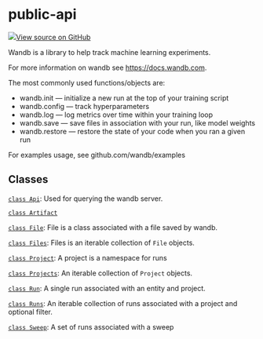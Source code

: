 # public-api

<!-- Insert buttons and diff -->


[![](https://www.tensorflow.org/images/GitHub-Mark-32px.png)View source on GitHub](https://www.github.com/wandb/client/tree/master/wandb/__init__.py)




Wandb is a library to help track machine learning experiments.


For more information on wandb see https://docs.wandb.com.

The most commonly used functions/objects are:
- wandb.init — initialize a new run at the top of your training script
- wandb.config — track hyperparameters
- wandb.log — log metrics over time within your training loop
- wandb.save — save files in association with your run, like model weights
- wandb.restore — restore the state of your code when you ran a given run

For examples usage, see github.com/wandb/examples

## Classes

[`class Api`](./Api.md): Used for querying the wandb server.

[`class Artifact`](./Artifact.md)

[`class File`](./File.md): File is a class associated with a file saved by wandb.

[`class Files`](./Files.md): Files is an iterable collection of `File` objects.

[`class Project`](./Project.md): A project is a namespace for runs

[`class Projects`](./Projects.md): An iterable collection of `Project` objects.

[`class Run`](./Run.md): A single run associated with an entity and project.

[`class Runs`](./Runs.md): An iterable collection of runs associated with a project and optional filter.

[`class Sweep`](./Sweep.md): A set of runs associated with a sweep

